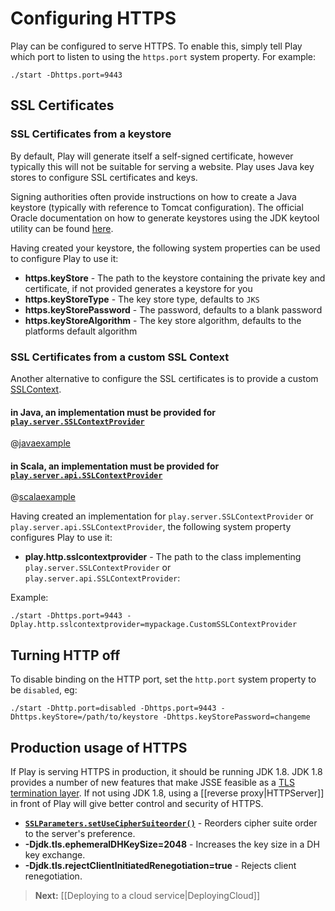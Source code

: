 <!--- Copyright (C) 2009-2013 Typesafe Inc. <http://www.typesafe.com> -->
# Configuring HTTPS

Play can be configured to serve HTTPS.  To enable this, simply tell Play which port to listen to using the `https.port` system property.  For example:

    ./start -Dhttps.port=9443

## SSL Certificates

### SSL Certificates from a keystore

By default, Play will generate itself a self-signed certificate, however typically this will not be suitable for serving a website.  Play uses Java key stores to configure SSL certificates and keys.

Signing authorities often provide instructions on how to create a Java keystore (typically with reference to Tomcat configuration).  The official Oracle documentation on how to generate keystores using the JDK keytool utility can be found [here](http://docs.oracle.com/javase/7/docs/technotes/tools/solaris/keytool.html).

Having created your keystore, the following system properties can be used to configure Play to use it:

* **https.keyStore** - The path to the keystore containing the private key and certificate, if not provided generates a keystore for you
* **https.keyStoreType** - The key store type, defaults to `JKS`
* **https.keyStorePassword** - The password, defaults to a blank password
* **https.keyStoreAlgorithm** - The key store algorithm, defaults to the platforms default algorithm

### SSL Certificates from a custom SSL Context

Another alternative to configure the SSL certificates is to provide a custom [SSLContext](http://docs.oracle.com/javase/7/docs/api/javax/net/ssl/SSLContext.html).

#### in Java, an implementation must be provided for [`play.server.SSLContextProvider`](api/java/play/server/SSLContextProvider.html)

@[javaexample](code/java/CustomSSLContextProvider.java)

#### in Scala, an implementation must be provided for [`play.server.api.SSLContextProvider`](api/scala/index.html#play.server.api.SSLContextProvider)

@[scalaexample](code/scala/CustomSSLContextProvider.scala)

Having created an implementation for `play.server.SSLContextProvider` or `play.server.api.SSLContextProvider`, the following system property configures Play to use it:

* **play.http.sslcontextprovider** - The path to the class implementing `play.server.SSLContextProvider` or `play.server.api.SSLContextProvider`:

Example:

    ./start -Dhttps.port=9443 -Dplay.http.sslcontextprovider=mypackage.CustomSSLContextProvider


## Turning HTTP off

To disable binding on the HTTP port, set the `http.port` system property to be `disabled`, eg:

    ./start -Dhttp.port=disabled -Dhttps.port=9443 -Dhttps.keyStore=/path/to/keystore -Dhttps.keyStorePassword=changeme

## Production usage of HTTPS

If Play is serving HTTPS in production, it should be running JDK 1.8.  JDK 1.8 provides a number of new features that make JSSE feasible as a [TLS termination layer](http://blog.ivanristic.com/2014/03/ssl-tls-improvements-in-java-8.html).  If not using JDK 1.8, using a [[reverse proxy|HTTPServer]] in front of Play will give better control and security of HTTPS.

* **[`SSLParameters.setUseCipherSuiteorder()`](http://docs.oracle.com/javase/8/docs/technotes/guides/security/jsse/JSSERefGuide.html#cipher_suite_preference)** - Reorders cipher suite order to the server's preference.
* **-Djdk.tls.ephemeralDHKeySize=2048** - Increases the key size in a DH key exchange.
* **-Djdk.tls.rejectClientInitiatedRenegotiation=true** - Rejects client renegotiation.

> **Next:** [[Deploying to a cloud service|DeployingCloud]]
